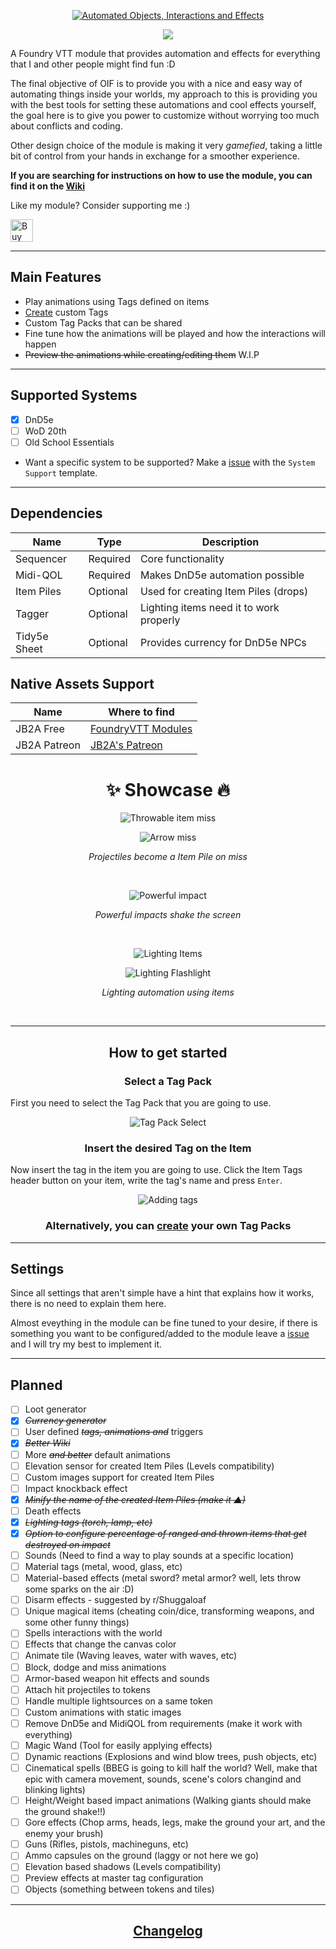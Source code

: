 <a href="https://foundryvtt.com/packages/object-interaction-fx">
    <p align="center">
        <img src="https://raw.githubusercontent.com/wiki/ZotyDev/objects-interactions-fx/images/title.png" alt="Automated Objects, Interactions and Effects">
    </p>
</a>

<p align="center">
    <a href="https://discord.gg/RAgPXB4zG7">
        <img src="https://discord.com/api/guilds/1071251491375042661/widget.png?style=shield"/>
    </a>
</p>

A Foundry VTT module that provides automation and effects for everything that I and other people might find fun :D

The final objective of OIF is to provide you with a nice and easy way of automating things inside your worlds, my approach to this is providing you with the best tools for setting these automations and cool effects yourself, the goal here is to give you power to customize without worrying too much about conflicts and coding.

Other design choice of the module is making it very _gamefied_, taking a little bit of control from your hands in exchange for a smoother experience.

**If you are searching for instructions on how to use the module, you can find it on the [Wiki](https://github.com/ZotyDev/objects-interactions-fx/wiki)**

Like my module? Consider supporting me :)

<a href='https://ko-fi.com/T6T8IFCB5' target='_blank'><img height='36' style='border:0px;height:36px;' src='https://storage.ko-fi.com/cdn/kofi5.png?v=3' border='0' alt='Buy Me a Coffee at ko-fi.com' /></a>

---
## Main Features
- Play animations using Tags defined on items
- [Create](https://github.com/ZotyDev/objects-interactions-fx/wiki/Customization) custom Tags
- Custom Tag Packs that can be shared
- Fine tune how the animations will be played and how the interactions will happen
- ~~Preview the animations while creating/editing them~~ W.I.P

---
## Supported Systems
- [x] DnD5e
- [ ] WoD 20th
- [ ] Old School Essentials
- Want a specific system to be supported? Make a [issue](https://github.com/ZotyDev/objects-interactions-fx/issues/new?assignees=ZotyDev&labels=system%2Ctriage&template=SYSTEM_SUPPORT.yml&title=%5BSYSTEM%5D%3A+) with the `System Support` template.

---
## Dependencies
| Name                    | Type     | Description                              |
| ----------------------- | -------- | ---------------------------------------- |
| Sequencer               | Required | Core functionality                       |
| Midi-QOL                | Required | Makes DnD5e automation possible          |
| Item Piles              | Optional | Used for creating Item Piles (drops)     |
| Tagger                  | Optional | Lighting items need it to work properly  |
| Tidy5e Sheet            | Optional | Provides currency for DnD5e NPCs         |

## Native Assets Support
| Name                    | Where to find                                                    |
|-------------------------|------------------------------------------------------------------|
| JB2A Free               | [FoundryVTT Modules](https://foundryvtt.com/packages/JB2A_DnD5e) |
| JB2A Patreon            | [JB2A's Patreon](https://www.patreon.com/JB2A)                   |


<h1 align="center"> ✨ <strong>Showcase</strong> 🔥 </h1>

<p align="center">
    <img src="https://raw.githubusercontent.com/wiki/ZotyDev/objects-interactions-fx/images/showcase/dagger_throw.gif" alt="Throwable item miss">
</p>
<p align="center">
    <img src="https://raw.githubusercontent.com/wiki/ZotyDev/objects-interactions-fx/images/showcase/bow_ranged.gif" alt="Arrow miss">
    <p align="center"><i> Projectiles become a Item Pile on miss </i></p>
</p>
</br>
<p align="center">
    <img src="https://raw.githubusercontent.com/wiki/ZotyDev/objects-interactions-fx/images/showcase/maul_melee.gif" alt="Powerful impact">
    <p align="center"><i> Powerful impacts shake the screen </i></p>
</p>
</br>
<p align="center">
    <img src="https://raw.githubusercontent.com/wiki/ZotyDev/objects-interactions-fx/images/showcase/lighting.gif" alt="Lighting Items">
</p>
<p align="center">
    <img src="https://raw.githubusercontent.com/wiki/ZotyDev/objects-interactions-fx/images/showcase/lighting_flashlight.gif" alt="Lighting Flashlight">
    <p align="center"><i> Lighting automation using items </i></p>
</p>
</br>

---

<h2 align="center"> <strong>How to get started</strong> </h2> 

<h3 align="center"> Select a Tag Pack </h3> 

First you need to select the Tag Pack that you are going to use.

<p align="center">
    <img src="https://raw.githubusercontent.com/wiki/ZotyDev/objects-interactions-fx/images/showcase/tag_pack_select.gif" alt="Tag Pack Select">
</p>

<h3 align="center"> Insert the desired Tag on the Item </h3> 

Now insert the tag in the item you are going to use. Click the Item Tags header button on your item, write the tag's name and press `Enter`.

<p align="center">
    <img src="https://raw.githubusercontent.com/wiki/ZotyDev/objects-interactions-fx/images/showcase/tag_adding.gif" alt="Adding tags">
</p>

<h3 align="center"> Alternatively, you can <a href="https://github.com/ZotyDev/objects-interactions-fx/wiki/Customization#tag-packs">create</a> your own Tag Packs </h3>

---

## Settings
Since all settings that aren't simple have a hint that explains how it works, there is no need to explain them here. 

Almost eveything in the module can be fine tuned to your desire, if there is something you want to be configured/added to the module leave a [issue](https://github.com/ZotyDev/objects-interactions-fx/issues/new) and I will try my best to implement it.

---

## Planned
- [ ] Loot generator
- [x] *~~Currency generator~~*
- [ ] User defined *~~tags, animations and~~* triggers
- [x] *~~Better Wiki~~*
- [ ] More *~~and better~~* default animations
- [ ] Elevation sensor for created Item Piles (Levels compatibility)
- [ ] Custom images support for created Item Piles
- [ ] Impact knockback effect
- [x] *~~Minify the name of the created Item Piles (make it ▲)~~*
- [ ] Death effects
- [x] *~~Lighting tags (torch, lamp, etc)~~*
- [x] *~~Option to configure percentage of ranged and thrown items that get destroyed on impact~~*
- [ ] Sounds (Need to find a way to play sounds at a specific location)
- [ ] Material tags (metal, wood, glass, etc)
- [ ] Material-based effects (metal sword? metal armor? well, lets throw some sparks on the air :D)
- [ ] Disarm effects - suggested by r/Shuggaloaf
- [ ] Unique magical items (cheating coin/dice, transforming weapons, and some other funny things)
- [ ] Spells interactions with the world
- [ ] Effects that change the canvas color
- [ ] Animate tile (Waving leaves, water with waves, etc)
- [ ] Block, dodge and miss animations
- [ ] Armor-based weapon hit effects and sounds
- [ ] Attach hit projectiles to tokens
- [ ] Handle multiple lightsources on a same token
- [ ] Custom animations with static images
- [ ] Remove DnD5e and MidiQOL from requirements (make it work with everything)
- [ ] Magic Wand (Tool for easily applying effects)
- [ ] Dynamic reactions (Explosions and wind blow trees, push objects, etc)
- [ ] Cinematical spells (BBEG is going to kill half the world? Well, make that epic with camera movement, sounds, scene's colors changind and blinking lights)
- [ ] Height/Weight based impact animations (Walking giants should make the ground shake!!)
- [ ] Gore effects (Chop arms, heads, legs, make the ground your art, and the enemy your brush)
- [ ] Guns (Rifles, pistols, machineguns, etc)
- [ ] Ammo capsules on the ground (laggy or not here we go)
- [ ] Elevation based shadows (Levels compatibility)
- [ ] Preview effects at master tag configuration
- [ ] Objects (something between tokens and tiles)

---

<h2 align="center"> <a href="https://github.com/ZotyDev/objects-interactions-fx/blob/main/CHANGELOG.md"> Changelog</a> </h2> 
